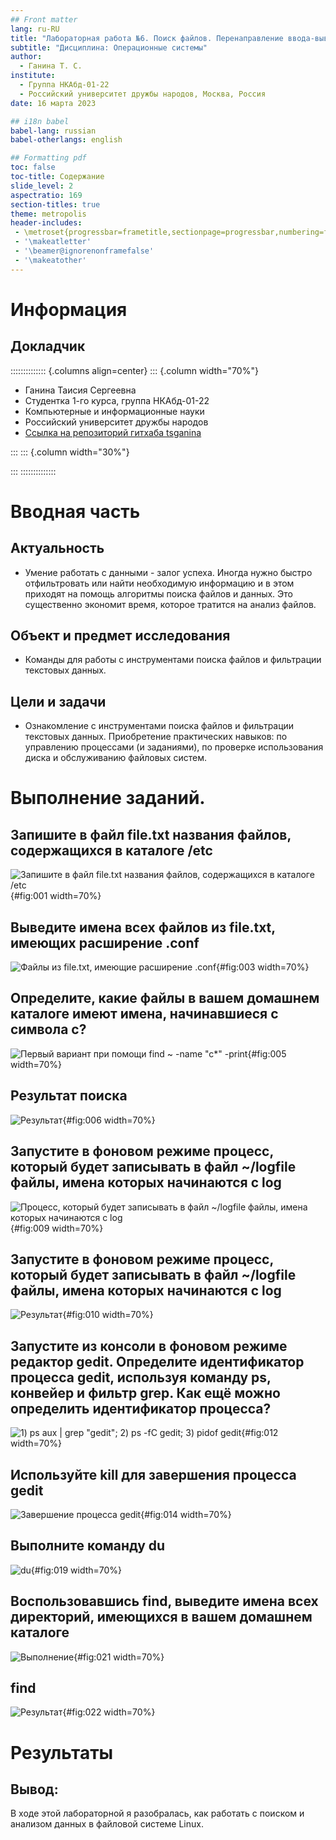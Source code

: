 ```yaml
---
## Front matter
lang: ru-RU
title: "Лабораторная работа №6. Поиск файлов. Перенаправление ввода-вывода. Просмотр запущенных процессов"
subtitle: "Дисциплина: Операционные системы"
author:
  - Ганина Т. С.
institute:
  - Группа НКАбд-01-22
  - Российский университет дружбы народов, Москва, Россия
date: 16 марта 2023

## i18n babel
babel-lang: russian
babel-otherlangs: english

## Formatting pdf
toc: false
toc-title: Содержание
slide_level: 2
aspectratio: 169
section-titles: true
theme: metropolis
header-includes:
 - \metroset{progressbar=frametitle,sectionpage=progressbar,numbering=fraction}
 - '\makeatletter'
 - '\beamer@ignorenonframefalse'
 - '\makeatother'
---
```


# Информация

## Докладчик

:::::::::::::: {.columns align=center}
::: {.column width="70%"}

  * Ганина Таисия Сергеевна
  * Студентка 1-го курса, группа НКАбд-01-22
  * Компьютерные и информационные науки
  * Российский университет дружбы народов
  * [Ссылка на репозиторий гитхаба tsganina](https://github.com/tsganina/study_2022-2023_os-intro)

:::
::: {.column width="30%"}

:::
::::::::::::::

# Вводная часть

## Актуальность

- Умение работать с данными - залог успеха. Иногда нужно быстро отфильтровать или найти необходимую информацию и в этом приходят на помощь алгоритмы поиска файлов и данных. Это существенно экономит время, которое тратится на анализ файлов.

## Объект и предмет исследования

- Команды для работы с инструментами поиска файлов и фильтрации текстовых данных.

## Цели и задачи

- Ознакомление с инструментами поиска файлов и фильтрации текстовых данных.
Приобретение практических навыков: по управлению процессами (и заданиями), по
проверке использования диска и обслуживанию файловых систем.

# Выполнение заданий.

## Запишите в файл file.txt названия файлов, содержащихся в каталоге /etc

![Запишите в файл file.txt названия файлов, содержащихся в каталоге /etc](image/1.png){#fig:001 width=70%}

## Выведите имена всех файлов из file.txt, имеющих расширение .conf

![Файлы из file.txt, имеющие расширение .conf](image/3.png){#fig:003 width=70%}

## Определите, какие файлы в вашем домашнем каталоге имеют имена, начинавшиеся с символа c?

![Первый вариант при помощи find ~ -name "c*" -print](image/5.png){#fig:005 width=70%}

## Результат поиска

![Результат](image/6.png){#fig:006 width=70%}

## Запустите в фоновом режиме процесс, который будет записывать в файл ~/logfile файлы, имена которых начинаются с log

![Процесс, который будет записывать в файл ~/logfile файлы, имена которых начинаются с log](image/9.png){#fig:009 width=70%}

## Запустите в фоновом режиме процесс, который будет записывать в файл ~/logfile файлы, имена которых начинаются с log

![Результат](image/10.png){#fig:010 width=70%}

## Запустите из консоли в фоновом режиме редактор gedit. Определите идентификатор процесса gedit, используя команду ps, конвейер и фильтр grep. Как ещё можно определить идентификатор процесса?

![1) ps aux | grep "gedit"; 2) ps -fC gedit; 3) pidof gedit](image/12.png){#fig:012 width=70%}

## Используйте kill для завершения процесса gedit

![Завершение процесса gedit](image/14.png){#fig:014 width=70%}

## Выполните команду du

![du](image/19.png){#fig:019 width=70%}

## Воспользовавшись find, выведите имена всех директорий, имеющихся в вашем домашнем каталоге

![Выполнение](image/21.png){#fig:021 width=70%}

## find

![Результат](image/22.png){#fig:022 width=70%}

# Результаты

## Вывод:

В ходе этой лабораторной я разобралась, как работать с поиском и анализом данных в файловой системе Linux.

